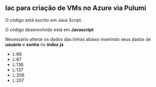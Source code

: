## Iac para criação de VMs no Azure via Pulumi

O código está escrito em Java Script.

O código desenvolvido está em **Javascript**

Necessário alterar os dados das linhas abaixo inserindo seus dados de **usuário** e **senha** no **index.js**
- L:66
- L:67
- L:136
- L:137
- L:206
- L:207
